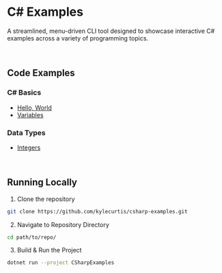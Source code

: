# C# Examples

A streamlined, menu-driven CLI tool designed to showcase interactive C# examples across a variety of programming topics. 

<br>

## Code Examples

### C# Basics

- [Hello, World](https://github.com/kylecurtis/csharp-examples/blob/main/CSharpExamples/01-Basics/HelloWorld.cs)
- [Variables](https://github.com/kylecurtis/csharp-examples/blob/main/CSharpExamples/01-Basics/Variables.cs)

### Data Types

- [Integers](https://github.com/kylecurtis/csharp-examples/blob/main/CSharpExamples/02-Data-Types/Integers.cs)

<br>

## Running Locally

1. Clone the repository

```bash
git clone https://github.com/kylecurtis/csharp-examples.git
```

2. Navigate to Repository Directory

```bash
cd path/to/repo/
```

3. Build & Run the Project

```bash
dotnet run --project CSharpExamples
```
